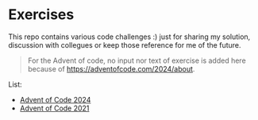 # Exercises

This repo contains various code challenges :) just for sharing my solution, discussion with collegues or keep those reference for me of the future. 

> For the Advent of code, no input nor text of exercise is added here because of https://adventofcode.com/2024/about.

List: 

- [Advent of Code 2024](./advent-of-code-2024/README.md)
- [Advent of Code 2021](./advent-of-code-2021/README.md)